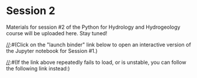 # Session 2

Materials for session #2 of the Python for Hydrology and Hydrogeology course will be uploaded here. Stay tuned!

[//]:#(Click on the "launch binder" link below to open an interactive version of the Jupyter notebook for Session #1.)

[//]:#([![Binder](https://notebooks.gesis.org/binder/badge_logo.svg)](https://notebooks.gesis.org/binder/v2/gh/AustralianWaterSchool/PythonForHydrologyAndHydrogeology/main?filepath=Session2%2FSession2.ipynb))

[//]:#(If the link above repeatedly fails to load, or is unstable, you can follow the following link instead:)

[//]:#([![Binder](https://mybinder.org/badge_logo.svg)](https://mybinder.org/v2/gh/AustralianWaterSchool/PythonForHydrologyAndHydrogeology/main?filepath=Session2%2FSession2.ipynb))
